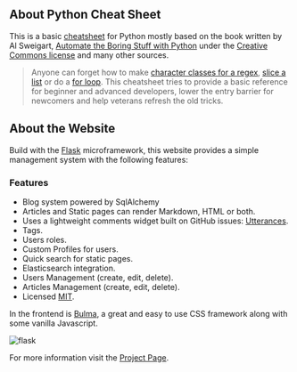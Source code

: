 ## About Python Cheat Sheet

This is a basic [cheatsheet](https://www.pythoncheatsheet.org) for Python mostly based on the book written by Al Sweigart, [Automate the Boring Stuff with Python](https://automatetheboringstuff.com/) under the [Creative Commons license](https://creativecommons.org/licenses/by-nc-sa/3.0/) and many other sources.

> Anyone can forget how to make [character classes for a regex](https://www.pythoncheatsheet.org/index#Making-Your-Own-Character-Classes), [slice a list](https://www.pythoncheatsheet.org/index#Getting-Sublists-with-Slices) or do a [for loop](https://www.pythoncheatsheet.org/index#Using-for-Loops-with-Lists). This cheatsheet tries to provide a basic reference for beginner and advanced developers, lower the entry barrier for newcomers and help veterans refresh the old tricks.

## About the Website

Build with the [Flask](http://flask.pocoo.org/) microframework, this website provides a simple management system with the following features:

### Features

- Blog system powered by SqlAlchemy
- Articles and Static pages can render Markdown, HTML or both.
- Uses a lightweight comments widget built on GitHub issues: [Utterances](https://github.com/utterance/utterances).
- Tags.
- Users roles.
- Custom Profiles for users.
- Quick search for static pages.
- Elasticsearch integration.
- Users Management (create, edit, delete).
- Articles Management (create, edit, delete).
- Licensed [MIT](https://github.com/wilfredinni/pysheetBlog/blob/master/LICENSE).

In the frontend is [Bulma](https://github.com/jgthms/bulma), a great and easy to use CSS framework along with some vanilla Javascript.

![flask](https://raw.githubusercontent.com/wilfredinni/pysheetBlog/master/img/new_post.png)

For more information visit the [Project Page](https://github.com/wilfredinni/pysheetBlog).
